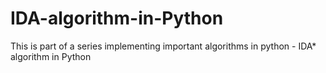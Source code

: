 # IDA-algorithm-in-Python
This is part of a series implementing important algorithms in python  - IDA* algorithm in Python
